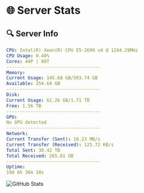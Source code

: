 # 🌐 Server Stats
## 🔍 Server Info
```yaml
CPU: Intel(R) Xeon(R) CPU E5-2699 v4 @ 1244.29MHz
CPU Usage: 0.40%
Cores: 44P | 88T
-----------------------------------
Memory:
Current Usage: 145.68 GB/503.74 GB
Available: 354.64 GB
-----------------------------------
Disk:
Current Usage: 62.26 GB/1.71 TB
Free: 1.56 TB
-----------------------------------
GPU:
No GPU detected
-----------------------------------
Network:
Current Transfer (Sent): 18.23 MB/s
Current Transfer (Received): 125.72 KB/s
Total Sent: 30.42 TB
Total Received: 265.61 GB
-----------------------------------
Uptime:
19d 6h 36m 10s
```
![GitHub Stats](https://img.shields.io/badge/Updated-2025-03-27_03:58:59-blue)